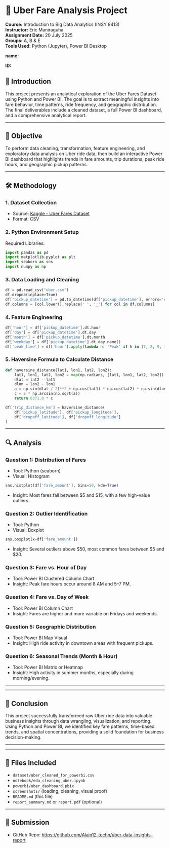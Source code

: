 # 🚖 Uber Fare Analysis Project


**Course:** Introduction to Big Data Analytics (INSY 8413)  
**Instructor:** Eric Maniraguha  
**Assignment Date:** 20 July 2025  
**Groups:** A, B & E  
**Tools Used:** Python (Jupyter), Power BI Desktop

**name:**

**ID:**



## 📌 Introduction
This project presents an analytical exploration of the Uber Fares Dataset using Python and Power BI. The goal is to extract meaningful insights into fare behavior, time patterns, ride frequency, and geographic distribution. The final deliverables include a cleaned dataset, a full Power BI dashboard, and a comprehensive analytical report. 



---

## 🎯 Objective
To perform data cleaning, transformation, feature engineering, and exploratory data analysis on Uber ride data, then build an interactive Power BI dashboard that highlights trends in fare amounts, trip durations, peak ride hours, and geographic pickup patterns.

---

## 🛠️ Methodology

### 1. Dataset Collection
- Source: [Kaggle - Uber Fares Dataset](https://www.kaggle.com/datasets/yasserh/uber-fares-dataset)
- Format: CSV

### 2. Python Environment Setup
Required Libraries:
```python
import pandas as pd
import matplotlib.pyplot as plt
import seaborn as sns
import numpy as np
```

### 3. Data Loading and Cleaning
```python
df = pd.read_csv("uber.csv")
df.dropna(inplace=True)
df['pickup_datetime'] = pd.to_datetime(df['pickup_datetime'], errors='coerce')
df.columns = [col.lower().replace(' ', '_') for col in df.columns]
```

### 4. Feature Engineering
```python
df['hour'] = df['pickup_datetime'].dt.hour
df['day'] = df['pickup_datetime'].dt.day
df['month'] = df['pickup_datetime'].dt.month
df['weekday'] = df['pickup_datetime'].dt.day_name()
df['peak_time'] = df['hour'].apply(lambda h: 'Peak' if h in [7, 8, 9, 17, 18, 19] else 'Off-Peak')
```

### 5. Haversine Formula to Calculate Distance
```python
def haversine_distance(lat1, lon1, lat2, lon2):
    lat1, lon1, lat2, lon2 = map(np.radians, [lat1, lon1, lat2, lon2])
    dlat = lat2 - lat1
    dlon = lon2 - lon1
    a = np.sin(dlat / 2)**2 + np.cos(lat1) * np.cos(lat2) * np.sin(dlon / 2)**2
    c = 2 * np.arcsin(np.sqrt(a))
    return 6371.0 * c

df['trip_distance_km'] = haversine_distance(
    df['pickup_latitude'], df['pickup_longitude'],
    df['dropoff_latitude'], df['dropoff_longitude']
)
```

---

## 🔍 Analysis

### Question 1: Distribution of Fares
- Tool: Python (seaborn)
- Visual: Histogram
```python
sns.histplot(df['fare_amount'], bins=50, kde=True)
```
- Insight: Most fares fall between $5 and $15, with a few high-value outliers.

### Question 2: Outlier Identification
- Tool: Python
- Visual: Boxplot
```python
sns.boxplot(x=df['fare_amount'])
```
- Insight: Several outliers above $50, most common fares between $5 and $20.

### Question 3: Fare vs. Hour of Day
- Tool: Power BI Clustered Column Chart
- Insight: Peak fare hours occur around 8 AM and 5–7 PM.

### Question 4: Fare vs. Day of Week
- Tool: Power BI Column Chart
- Insight: Fares are higher and more variable on Fridays and weekends.

### Question 5: Geographic Distribution
- Tool: Power BI Map Visual
- Insight: High ride activity in downtown areas with frequent pickups.

### Question 6: Seasonal Trends (Month & Hour)
- Tool: Power BI Matrix or Heatmap
- Insight: High activity in summer months, especially during morning/evening.

---



---

## 🧠 Conclusion
This project successfully transformed raw Uber ride data into valuable business insights through data wrangling, visualization, and reporting. Using Python and Power BI, we identified key fare patterns, time-based trends, and spatial concentrations, providing a solid foundation for business decision-making.

---



---

## 📂 Files Included
- `dataset/uber_cleaned_for_powerbi.csv`
- `notebook/eda_cleaning_uber.ipynb`
- `powerbi/uber_dashboard.pbix`
- `screenshots/` (loading, cleaning, visual proof)
- `README.md` (this file)
- `report_summary.md` or `report.pdf` (optional)

---

## 🔗 Submission
- GitHub Repo: https://github.com/Alain12-techn/uber-data-insights-report

